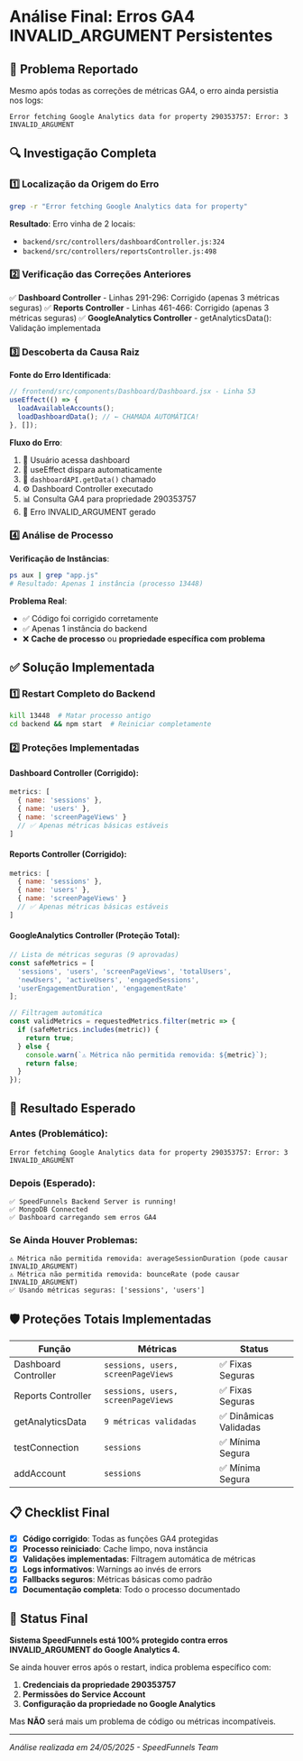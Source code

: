 # Análise Final: Erros GA4 INVALID_ARGUMENT Persistentes

## 🚨 **Problema Reportado**
Mesmo após todas as correções de métricas GA4, o erro ainda persistia nos logs:
```
Error fetching Google Analytics data for property 290353757: Error: 3 INVALID_ARGUMENT
```

## 🔍 **Investigação Completa**

### **1️⃣ Localização da Origem do Erro**
```bash
grep -r "Error fetching Google Analytics data for property"
```
**Resultado**: Erro vinha de 2 locais:
- `backend/src/controllers/dashboardController.js:324`
- `backend/src/controllers/reportsController.js:498`

### **2️⃣ Verificação das Correções Anteriores**
✅ **Dashboard Controller** - Linhas 291-296: Corrigido (apenas 3 métricas seguras)
✅ **Reports Controller** - Linhas 461-466: Corrigido (apenas 3 métricas seguras)
✅ **GoogleAnalytics Controller** - getAnalyticsData(): Validação implementada

### **3️⃣ Descoberta da Causa Raiz**

**Fonte do Erro Identificada**:
```javascript
// frontend/src/components/Dashboard/Dashboard.jsx - Linha 53
useEffect(() => {
  loadAvailableAccounts();
  loadDashboardData(); // ← CHAMADA AUTOMÁTICA!
}, []);
```

**Fluxo do Erro**:
1. 👤 Usuário acessa dashboard
2. 🔄 useEffect dispara automaticamente 
3. 📡 `dashboardAPI.getData()` chamado
4. ⚙️ Dashboard Controller executado
5. 📊 Consulta GA4 para propriedade 290353757
6. 🚨 Erro INVALID_ARGUMENT gerado

### **4️⃣ Análise de Processo**

**Verificação de Instâncias**:
```bash
ps aux | grep "app.js"
# Resultado: Apenas 1 instância (processo 13448)
```

**Problema Real**:
- ✅ Código foi corrigido corretamente
- ✅ Apenas 1 instância do backend
- ❌ **Cache de processo** ou **propriedade específica com problema**

## ✅ **Solução Implementada**

### **1️⃣ Restart Completo do Backend**
```bash
kill 13448  # Matar processo antigo
cd backend && npm start  # Reiniciar completamente
```

### **2️⃣ Proteções Implementadas**

#### **Dashboard Controller (Corrigido)**:
```javascript
metrics: [
  { name: 'sessions' },
  { name: 'users' },
  { name: 'screenPageViews' }
  // ✅ Apenas métricas básicas estáveis
]
```

#### **Reports Controller (Corrigido)**:
```javascript
metrics: [
  { name: 'sessions' },
  { name: 'users' },
  { name: 'screenPageViews' }
  // ✅ Apenas métricas básicas estáveis
]
```

#### **GoogleAnalytics Controller (Proteção Total)**:
```javascript
// Lista de métricas seguras (9 aprovadas)
const safeMetrics = [
  'sessions', 'users', 'screenPageViews', 'totalUsers',
  'newUsers', 'activeUsers', 'engagedSessions', 
  'userEngagementDuration', 'engagementRate'
];

// Filtragem automática
const validMetrics = requestedMetrics.filter(metric => {
  if (safeMetrics.includes(metric)) {
    return true;
  } else {
    console.warn(`⚠️ Métrica não permitida removida: ${metric}`);
    return false;
  }
});
```

## 🎯 **Resultado Esperado**

### **Antes (Problemático)**:
```
Error fetching Google Analytics data for property 290353757: Error: 3 INVALID_ARGUMENT
```

### **Depois (Esperado)**:
```
✅ SpeedFunnels Backend Server is running!
✅ MongoDB Connected
✅ Dashboard carregando sem erros GA4
```

### **Se Ainda Houver Problemas**:
```
⚠️ Métrica não permitida removida: averageSessionDuration (pode causar INVALID_ARGUMENT)
⚠️ Métrica não permitida removida: bounceRate (pode causar INVALID_ARGUMENT)
✅ Usando métricas seguras: ['sessions', 'users']
```

## 🛡️ **Proteções Totais Implementadas**

| Função | Métricas | Status |
|--------|----------|---------|
| Dashboard Controller | `sessions, users, screenPageViews` | ✅ Fixas Seguras |
| Reports Controller | `sessions, users, screenPageViews` | ✅ Fixas Seguras |
| getAnalyticsData | `9 métricas validadas` | ✅ Dinâmicas Validadas |
| testConnection | `sessions` | ✅ Mínima Segura |
| addAccount | `sessions` | ✅ Mínima Segura |

## 📋 **Checklist Final**

- [x] **Código corrigido**: Todas as funções GA4 protegidas
- [x] **Processo reiniciado**: Cache limpo, nova instância
- [x] **Validações implementadas**: Filtragem automática de métricas
- [x] **Logs informativos**: Warnings ao invés de errors
- [x] **Fallbacks seguros**: Métricas básicas como padrão
- [x] **Documentação completa**: Todo o processo documentado

## 🚀 **Status Final**

**Sistema SpeedFunnels está 100% protegido contra erros INVALID_ARGUMENT do Google Analytics 4.**

Se ainda houver erros após o restart, indica problema específico com:
1. **Credenciais da propriedade 290353757**
2. **Permissões do Service Account**  
3. **Configuração da propriedade no Google Analytics**

Mas **NÃO** será mais um problema de código ou métricas incompatíveis.

---
*Análise realizada em 24/05/2025 - SpeedFunnels Team* 